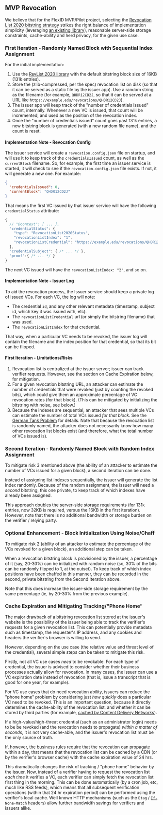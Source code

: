 

## MVP Revocation

We believe that for the FlexID MVP/Pilot project, selecting the [Revocation List  2020 bitstring strategy](https://w3c-ccg.github.io/vc-status-rl-2020/) strikes the right balance of implementation simplicity (leveraging [an existing library](https://github.com/digitalbazaar/vc-revocation-list/)), reasonable server-side storage constraints, cache-ability and herd privacy, for the given use case.

### First Iteration - Randomly Named Block with Sequential Index Assignment

For the initial implementation:

1. Use the [RevList 2020 library](https://github.com/digitalbazaar/vc-revocation-list/) with the default bitstring block size of 16KB (131k entries).
2. Store the (zlib-compressed, per the spec) revocation list on disk (so that it can be served as a static file by the issuer app). Use a random string as the filename (for example, `QHDR12CD2J`, so that it can be served at a URL like `https://example.edu/revocations/QHDR12CD2J`).
3. The issuer app will keep track of the "number of credentials issued" count, internally. Whenever a new VC is issued, that count will be incremented, and used as the position of the revocation index.
4. Once the "number of credentials issued" count goes past 131k entries, a new bitstring block is generated (with a new random file name), and the count is reset.

#### Implementation Note - Revocation Config

The issuer service will create a `revocation.config.json` file on startup, and will use it to keep track of the `credentialsIssued` count, as well as the `currentBlock` filename.
So, for example, the first time an issuer service is started, it will check to see if the `revocation.config.json` file exists. If not, it will generate a new one. For example:

```json
{
  "credentialsIssued": 0,
  "currentBlock": "QHDR12CD2J"
}
```

That means the first VC issued by that issuer service will have the following `credentialStatus` attribute:

```js
{
  // "@context": [ ... ],
  "credentialStatus": {
    "type": "RevocationList2020Status",
    "revocationListIndex": "1",
    "revocationListCredential": "https://example.edu/revocations/QHDR12CD2J"
  },
  "credentialSubject": { /* ... */ },
  "proof":{ /* ... */ }
}
```

The next VC issued will have the `revocationListIndex: "2"`, and so on.

#### Implementation Note - Issuer Log

To aid the revocation process, the Issuer service should keep a private log of issued VCs. For each VC, the log will note:

* The credential `id`, and any other relevant metadata (timestamp, subject id, which key it was issued with, etc).
* The `revocationListCredential` url (or simply the bitstring filename) that was used.
* The `revocationListIndex` for that credential.

That way, when a particular VC needs to be revoked, the issuer log will contain the filename and the index position for that credential, so that its bit can be flipped.

#### First Iteration - Limitations/Risks

1. Revocation list is centralized at the issuer server; issuer can track verifier requests. However, see the section on Cache Expiration below, for mitigation.
2. For a given revocation bitstring URL, an attacker can estimate the number of credentials that were revoked (just by counting the revoked bits), which could give them an approximate percentage of VC revocation rates (for that block). (This can be mitigated by initializing the bitstring with noise, see below.)
3. Because the indexes are sequential, an attacker that sees multiple VCs can estimate the number of total VCs issued _for that block_. See the [German Tank Problem](https://en.wikipedia.org/wiki/German_tank_problem) for details. Note that because the revocation list is randomly named, the attacker does not necessarily know how many other revocation list blocks exist (and therefore, what the total number of VCs issued is).

### Second Iteration - Randomly Named Block with Random Index Assignment

To mitigate risk 3 mentioned above (the ability of an attacker to estimate the number of VCs issued for a given block), a second iteration can be done.

Instead of assigning list indexes sequentially, the issuer will generate the list index randomly. Because of the random assignment, the issuer will need a _second_ bitstring, this one private, to keep track of which indexes have already been assigned.

This approach doubles the server-side storage requirements (for 131k entries, now 32KB is required, versus the 16KB in the first iteration). However, note that there is no additional bandwidth or storage burden on the verifier / relying party.

### Optional Enhancement - Block Initialization Using Noise/Chaff

To mitigate risk 2 (ability of an attacker to estimate the percentage of the VCs revoked for a given block), an additional step can be taken.

When a revocation bitstring block is provisioned by the issuer, a percentage of it (say, 20-30%) can be initialized with random noise (so, 30% of the bits can be randomly flipped to 1, at the outset). To keep track of which index positions have been chaffed in this manner, they can be recorded in the second, private bitstring from the Second Iteration above.

Note that this does increase the issuer-side storage requirement by the same percentage (ie, by 20-30% from the previous example).

### Cache Expiration and Mitigating Tracking/"Phone Home"

The major drawback of a bitstring revocation list stored at the issuer's website is the possibility of the issuer being able to track the verifier's requests for a given revocation list. This can potentially provide metadata such as timestamp, the requester's IP address, and any cookies and headers the verifier's browser is willing to send.

However, depending on the use case (the relative value and threat level of the credential), several simple steps can be taken to mitigate this risk.

Firstly, not all VC use cases _need_ to be revokable. For each type of credential, the issuer is advised to consider whether their business processes actually allow for revocation. In many cases, the issuer can use a VC expiration date instead of revocation (that is, issue a transcript that is good for one year, for example).

For VC use cases that do need revocation ability, issuers can reduce the "phone home" problem by considering just _how quickly_ does a particular VC need to be revoked. This is an important question, because it directly determines the cache-ability of the revocation list, and whether it can be stored by third parties (for example, [cached by Content Delivery Networks](https://www.cloudflare.com/learning/cdn/glossary/what-is-cache-control/)).

If a high-value/high-threat credential (such as an administrator login) needs to be be revoked (and the revocation needs to propagate) _within a matter of seconds_, it is not very cache-able, and the issuer's revocation list must be the only source of truth.

If, however, the business rules require that the revocation can propagate within a day, that means that the revocation list can be cached by a CDN (or by the verifier's browser cache) with the cache expiration value of 24 hrs.

This dramatically changes the risk of tracking / "phone home" behavior by the issuer. Now, instead of a verifier having to request the revocation list _each time_ it verifies a VC, each verifier can simply fetch the revocation list first thing in the morning. This can be done automatically (by a cron job, etc, much like RSS feeds), which means that all subsequent verification operations (within that 24 hr expiration period) can be performed using the verifier's local cache. Well known HTTP mechanisms (such as the `Etag` / [`If-None-Match`](https://developer.mozilla.org/en-US/docs/Web/HTTP/Headers/If-None-Match) headers) allow further bandwidth savings for verifiers and issuers alike.
